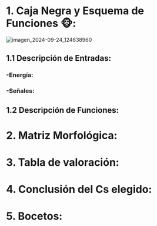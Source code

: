 # 1. Caja Negra y Esquema de Funciones 🐵:

![imagen_2024-09-24_124638960](https://github.com/user-attachments/assets/481f56f3-7f54-4269-aa4b-fc946a6a4e02)

## 1.1 Descripción de Entradas:

### -Energía:
### -Señales:

## 1.2 Descripción de Funciones:
# 2. Matriz Morfológica:

# 3. Tabla de valoración:

# 4. Conclusión del Cs elegido:

# 5. Bocetos:
